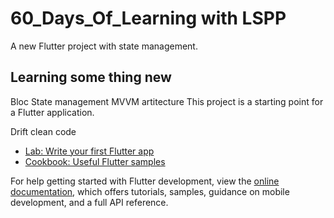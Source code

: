 # 60_Days_Of_Learning with LSPP

A new Flutter project with state management.

## Learning some thing new
Bloc State management
MVVM artitecture
This project is a starting point for a Flutter application.

Drift 
clean code

- [Lab: Write your first Flutter app](https://docs.flutter.dev/get-started/codelab)
- [Cookbook: Useful Flutter samples](https://docs.flutter.dev/cookbook)

For help getting started with Flutter development, view the
[online documentation](https://docs.flutter.dev/), which offers tutorials,
samples, guidance on mobile development, and a full API reference.
